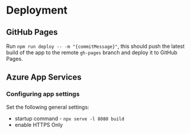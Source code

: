 # Deployment

## GitHub Pages

Run `npm run deploy -- -m "{commitMessage}"`, this should push the latest build of the app to the remote `gh-pages` branch and deploy it to GitHub Pages.

## Azure App Services

### Configuring app settings

Set the following general settings:

- startup command - `npx serve -l 8080 build`
- enable HTTPS Only

